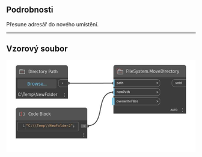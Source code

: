 ## Podrobnosti
Přesune adresář do nového umístění.
___
## Vzorový soubor

![MoveDirectory](./DSCore.IO.FileSystem.MoveDirectory_img.jpg)

